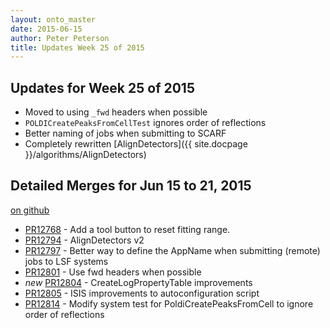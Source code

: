 ```yaml
---
layout: onto_master
date: 2015-06-15
author: Peter Peterson
title: Updates Week 25 of 2015
---
```

Updates for Week 25 of 2015
---------------------------
* Moved to using `_fwd` headers when possible
* `POLDICreatePeaksFromCellTest` ignores order of reflections
* Better naming of jobs when submitting to SCARF
* Completely rewritten [AlignDetectors]({{ site.docpage }}/algorithms/AlignDetectors)

Detailed Merges for Jun 15 to 21, 2015
--------------------------------------
[on github](https://github.com/mantidproject/mantid/pulls?q=is%3Apr+merged%3A2015-06-16..2015-06-21)

* [PR12768](https://github.com/mantidproject/mantid/pull/12768) - Add a tool button to reset fitting range.
* [PR12794](https://github.com/mantidproject/mantid/pull/12794) - AlignDetectors v2
* [PR12797](https://github.com/mantidproject/mantid/pull/12797) - Better way to define the AppName when submitting (remote) jobs to LSF systems
* [PR12801](https://github.com/mantidproject/mantid/pull/12801) - Use fwd headers when possible
* *new* [PR12804](https://github.com/mantidproject/mantid/pull/12804) - CreateLogPropertyTable improvements
* [PR12805](https://github.com/mantidproject/mantid/pull/12805) - ISIS improvements to autoconfiguration script
* [PR12814](https://github.com/mantidproject/mantid/pull/12814) - Modify system test for PoldiCreatePeaksFromCell to ignore order of reflections
